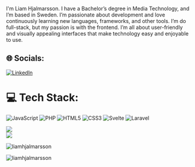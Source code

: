 I'm Liam Hjalmarsson. I have a Bachelor’s degree in Media Technology, and I’m based in Sweden. I’m passionate about development and love continuously learning new languages, frameworks, and other tools.
I’m do full-stack, but my passion is with the frontend. I’m all about user-friendly and visually appealing interfaces that make technology easy and enjoyable to use.


## 🌐 Socials:
[![LinkedIn](https://img.shields.io/badge/LinkedIn-%230077B5.svg?logo=linkedin&logoColor=white)](https://linkedin.com/in/liamhjalmarsson) 

# 💻 Tech Stack:
![JavaScript](https://img.shields.io/badge/javascript-%23323330.svg?style=for-the-badge&logo=javascript&logoColor=%23F7DF1E) ![PHP](https://img.shields.io/badge/php-%23777BB4.svg?style=for-the-badge&logo=php&logoColor=white) ![HTML5](https://img.shields.io/badge/html5-%23E34F26.svg?style=for-the-badge&logo=html5&logoColor=white) ![CSS3](https://img.shields.io/badge/css3-%231572B6.svg?style=for-the-badge&logo=css3&logoColor=white) ![Svelte](https://img.shields.io/badge/svelte-%23f1413d.svg?style=for-the-badge&logo=svelte&logoColor=white) ![Laravel](https://img.shields.io/badge/laravel-%23FF2D20.svg?style=for-the-badge&logo=laravel&logoColor=white)

![](https://github-readme-streak-stats.herokuapp.com/?user=liamhjalmarsson&theme=dark&hide_border=true)<br/>
![](https://github-readme-stats.vercel.app/api/top-langs/?username=liamhjalmarsson&theme=dark&hide_border=true&include_all_commits=false&count_private=false&layout=compact)


<p><img align="center" src="https://github-readme-stats.vercel.app/api/top-langs?username=liamhjalmarsson&show_icons=true&locale=en&layout=compact" alt="liamhjalmarsson" /></p>

<p><img align="center" src="https://github-readme-streak-stats.herokuapp.com/?user=liamhjalmarsson&" alt="liamhjalmarsson" /></p>
